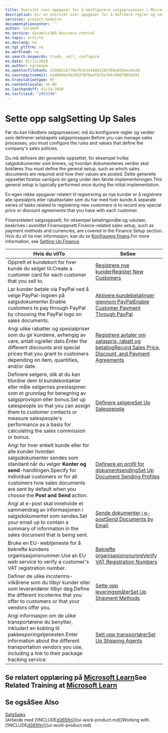 ```yaml
---
title: Oversikt over oppgaver for å konfigurere salgsprosesser | Microsoft-dokumentasjon
description: Gir en oversikt over oppgaver for å definere regler og verdier som definerer salgsprinsipper og -prosesser.
services: project-madeira
documentationcenter: ''
author: SorenGP
ms.service: dynamics365-business-central
ms.topic: article
ms.devlang: na
ms.tgt_pltfrm: na
ms.workload: na
ms.search.keywords: trade, sell, configure
ms.date: 01/13/2020
ms.author: sgroespe
ms.openlocfilehash: d19d02cb770efb32441d4b1282789a92deea41a0
ms.sourcegitcommit: ead69ebe5b29927876a4fb23afb6c066f8854591
ms.translationtype: HT
ms.contentlocale: nb-NO
ms.lasthandoff: 01/14/2020
ms.locfileid: "2953398"
---
```

# <a name="setting-up-sales"></a><span data-ttu-id="8d9a9-103">Sette opp salg</span><span class="sxs-lookup"><span data-stu-id="8d9a9-103">Setting Up Sales</span></span>
<span data-ttu-id="8d9a9-104">Før du kan håndtere salgsprosesser, må du konfigurere regler og verdier som definerer selskapets salgsprinsipper.</span><span class="sxs-lookup"><span data-stu-id="8d9a9-104">Before you can manage sales processes, you must configure the rules and values that define the company's sales policies.</span></span>

<span data-ttu-id="8d9a9-105">Du må definere det generelle oppsettet, for eksempel hvilke salgsdokumenter som kreves, og hvordan dokumentenes verdier skal bokføres.</span><span class="sxs-lookup"><span data-stu-id="8d9a9-105">You must define the general setup, such as which sales documents are required and how their values are posted.</span></span> <span data-ttu-id="8d9a9-106">Dette generelle oppsettet foretas vanligvis én gang under den første implementeringen.</span><span class="sxs-lookup"><span data-stu-id="8d9a9-106">This general setup is typically performed once during the initial implementation.</span></span>

<span data-ttu-id="8d9a9-107">En egen rekke oppgaver relatert til registrering av nye kunder er å registrere alle spesialpris eller rabattavtaler som du har med hver kunde.</span><span class="sxs-lookup"><span data-stu-id="8d9a9-107">A separate series of tasks related to registering new customers is to record any special price or discount agreements that you have with each customer.</span></span>

<span data-ttu-id="8d9a9-108">Finansrelatert salgsoppsett, for eksempel betalingsmåte og valutaer, beskrives i avsnittet Finansoppsett.</span><span class="sxs-lookup"><span data-stu-id="8d9a9-108">Finance-related sales setup, such as payment methods and currencies, are covered in the Finance Setup section.</span></span> <span data-ttu-id="8d9a9-109">Hvis du vil ha mer informasjon, kan du se [Konfigurere finans](finance-setup-finance.md).</span><span class="sxs-lookup"><span data-stu-id="8d9a9-109">For more information, see [Setting Up Finance](finance-setup-finance.md).</span></span>

| <span data-ttu-id="8d9a9-110">Hvis du vil</span><span class="sxs-lookup"><span data-stu-id="8d9a9-110">To</span></span> | <span data-ttu-id="8d9a9-111">Se</span><span class="sxs-lookup"><span data-stu-id="8d9a9-111">See</span></span> |
| --- | --- |
| <span data-ttu-id="8d9a9-112">Opprett et kundekort for hver kunde du selger til.</span><span class="sxs-lookup"><span data-stu-id="8d9a9-112">Create a customer card for each customer that you sell to.</span></span> |[<span data-ttu-id="8d9a9-113">Registrere nye kunder</span><span class="sxs-lookup"><span data-stu-id="8d9a9-113">Register New Customers</span></span>](sales-how-register-new-customers.md) |
| <span data-ttu-id="8d9a9-114">Lar kunder betale via PayPal ved å velge PayPal-logoen på salgsdokumenter.</span><span class="sxs-lookup"><span data-stu-id="8d9a9-114">Enable customers to pay through PayPal by choosing the PayPal logo on sales documents.</span></span> |[<span data-ttu-id="8d9a9-115">Aktivere kundebetalinger gjennom PayPal</span><span class="sxs-lookup"><span data-stu-id="8d9a9-115">Enable Customer Payment Through PayPal</span></span>](sales-how-enable-payment-service-extensions.md) |
| <span data-ttu-id="8d9a9-116">Angi ulike rabatter og spesialpriser som du gir kundene, avhengig av vare, antall og/eller dato.</span><span class="sxs-lookup"><span data-stu-id="8d9a9-116">Enter the different discounts and special prices that you grant to customers depending on item, quantities, and/or date.</span></span> |[<span data-ttu-id="8d9a9-117">Registrere avtaler om salgspris, rabatt og betaling</span><span class="sxs-lookup"><span data-stu-id="8d9a9-117">Record Sales Price, Discount, and Payment Agreements</span></span>](sales-how-record-sales-price-discount-payment-agreements.md) |
| <span data-ttu-id="8d9a9-118">Definere selgere, slik at du kan tilordne dem til kundekontakter eller måle selgernes prestasjoner som et grunnlag for beregning av salgsprovisjon eller bonus.</span><span class="sxs-lookup"><span data-stu-id="8d9a9-118">Set up salespeople so that you can assign them to customer contacts or measure salespeople's performance as a basis for calculating the sales commission or bonus.</span></span> |[<span data-ttu-id="8d9a9-119">Definere selgere</span><span class="sxs-lookup"><span data-stu-id="8d9a9-119">Set Up Salespeople</span></span>](sales-how-setup-salespeople.md) |
| <span data-ttu-id="8d9a9-120">Angi for hver enkelt kunde eller for alle kunder hvordan salgsdokumenter sendes som standard når du velger **Konter og send**-handlingen.</span><span class="sxs-lookup"><span data-stu-id="8d9a9-120">Specify for individual customers or for all customers how sales documents are sent by default when you choose the **Post and Send** action.</span></span> |[<span data-ttu-id="8d9a9-121">Definere en profil for dokumentsending</span><span class="sxs-lookup"><span data-stu-id="8d9a9-121">Set Up Document Sending Profiles</span></span>](sales-how-setup-document-send-profiles.md) |
| <span data-ttu-id="8d9a9-122">Angi at e-post skal inneholde et sammendrag av informasjonen i salgsdokumentet som sendes.</span><span class="sxs-lookup"><span data-stu-id="8d9a9-122">Set your email up to contain a summary of information in the sales document that is being sent.</span></span> |<span data-ttu-id="8d9a9-123">[Sende dokumenter i e-post](ui-how-send-documents-email.md)</span><span class="sxs-lookup"><span data-stu-id="8d9a9-123">[Send Documents by Email](ui-how-send-documents-email.md).</span></span> |
|<span data-ttu-id="8d9a9-124">Bruke en EU-webtjeneste for å bekrefte kundens organisasjonsnummer.</span><span class="sxs-lookup"><span data-stu-id="8d9a9-124">Use an EU web service to verify a customer's VAT registration number.</span></span>|[<span data-ttu-id="8d9a9-125">Bekrefte organisasjonsnumre</span><span class="sxs-lookup"><span data-stu-id="8d9a9-125">Verify VAT Registration Numbers</span></span>](finance-setup-vat.md)|
|<span data-ttu-id="8d9a9-126">Definer de ulike incoterms-vilkårene som du tilbyr kunder eller som leverandører tilbyr deg.</span><span class="sxs-lookup"><span data-stu-id="8d9a9-126">Define the different incoterms that you offer to customers or that your vendors offer you.</span></span>|[<span data-ttu-id="8d9a9-127">Sette opp leveringsmåter</span><span class="sxs-lookup"><span data-stu-id="8d9a9-127">Set Up Shipment Methods</span></span>](sales-how-set-up-shipment-methods.md)|
|<span data-ttu-id="8d9a9-128">Angi informasjon om de ulike transportørene du benytter, inkludert en kobling til pakkesporingstjenesten.</span><span class="sxs-lookup"><span data-stu-id="8d9a9-128">Enter information about the different transportation vendors you use, including a link to their package tracking service.</span></span>|[<span data-ttu-id="8d9a9-129">Sett opp transportører</span><span class="sxs-lookup"><span data-stu-id="8d9a9-129">Set Up Shipping Agents</span></span>](sales-how-to-set-up-shipping-agents.md)|

## <a name="see-related-training-at-microsoft-learnlearnmodulestrade-get-started-dynamics-365-business-central"></a><span data-ttu-id="8d9a9-130">Se relatert opplæring på [Microsoft Learn](/learn/modules/trade-get-started-dynamics-365-business-central/)</span><span class="sxs-lookup"><span data-stu-id="8d9a9-130">See Related Training at [Microsoft Learn](/learn/modules/trade-get-started-dynamics-365-business-central/)</span></span>

## <a name="see-also"></a><span data-ttu-id="8d9a9-131">Se også</span><span class="sxs-lookup"><span data-stu-id="8d9a9-131">See Also</span></span>
[<span data-ttu-id="8d9a9-132">Salg</span><span class="sxs-lookup"><span data-stu-id="8d9a9-132">Sales</span></span>](sales-manage-sales.md)  
<span data-ttu-id="8d9a9-133">[Arbeide med [!INCLUDE[d365fin](includes/d365fin_md.md)]](ui-work-product.md)</span><span class="sxs-lookup"><span data-stu-id="8d9a9-133">[Working with [!INCLUDE[d365fin](includes/d365fin_md.md)]](ui-work-product.md)</span></span>
